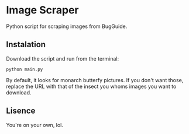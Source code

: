 # Image Scraper

Python script for scraping images from BugGuide.

## Instalation

Download the script and run from the terminal:
```
python main.py
```

By default, it looks for monarch butterfy pictures. If you don't want those, replace the URL with that of the insect you whoms images you want to download.

## Lisence

You're on your own, lol. 
